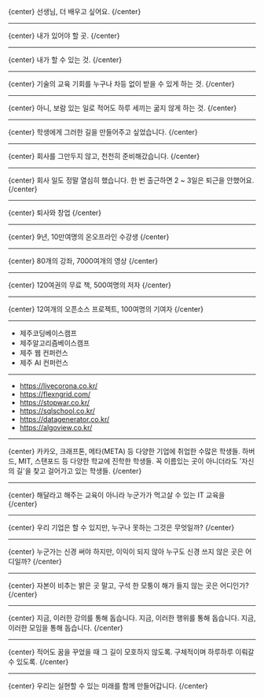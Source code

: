 {center}
선생님, 더 배우고 싶어요.
{/center}

---

{center}
내가 있어야 할 곳.
{/center}

---

{center}
내가 할 수 있는 것.
{/center}

---

{center}
기술의 교육 기회를 누구나 차등 없이 받을 수 있게 하는 것.
{/center}

---

{center}
아니, 보람 있는 일로 적어도 하루 세끼는 굶지 않게 하는 것.
{/center}

---

{center}
학생에게 그러한 길을 만들어주고 싶었습니다.
{/center}

---

{center}
회사를 그만두지 않고, 천천히 준비해갔습니다.
{/center}

---

{center}
회사 일도 정말 열심히 했습니다.
한 번 출근하면 2 ~ 3일은 퇴근을 안했어요.
{/center}

---

{center}
퇴사와 창업
{/center}

---

{center}
9년, 10만여명의 온오프라인 수강생
{/center}

---

{center}
80개의 강좌, 7000여개의 영상
{/center}

---

{center}
120여권의 무료 책, 500여명의 저자
{/center}

---

{center}
12여개의 오픈소스 프로젝트, 100여명의 기여자
{/center}

---

- 제주코딩베이스캠프
- 제주알고리즘베이스캠프
- 제주 웹 컨퍼런스
- 제주 AI 컨퍼런스

---


- https://livecorona.co.kr/
- https://flexngrid.com/
- https://stopwar.co.kr/
- https://sqlschool.co.kr/
- https://datagenerator.co.kr/
- https://algoview.co.kr/

---

{center}
카카오, 크래프톤, 메타(META) 등 다양한 기업에 취업한 수많은 학생들.
하버드, MIT, 스탠포드 등 다양한 학교에 진학한 학생들.
꼭 이름있는 곳이 아니더라도 '자신의 길'을 찾고 걸어가고 있는 학생들.
{/center}

---

{center}
해달라고 해주는 교육이 아니라
누군가가 먹고살 수 있는 IT 교육을
{/center}

---

{center}
우리 기업은 할 수 있지만,
누구나 못하는 그것은 무엇일까?
{/center}

---

{center}
누군가는 신경 써야 하지만,
이익이 되지 않아 누구도 신경 쓰지 않은 곳은 어디일까?
{/center}

---

{center}
자본이 비추는 밝은 곳 말고,
구석 한 모퉁이 해가 들지 않는 곳은 어디인가?
{/center}

---

{center}
지금, 이러한 강의를 통해 돕습니다.
지금, 이러한 행위를 통해 돕습니다.
지금, 이러한 모임을 통해 돕습니다.
{/center}

---

{center}
적어도 꿈을 꾸었을 때 그 길이 모호하지 않도록.
구체적이며 하루하루 이뤄갈 수 있도록.
{/center}

---

{center}
우리는 실현할 수 있는 미래를 함께 만들어갑니다.
{/center}